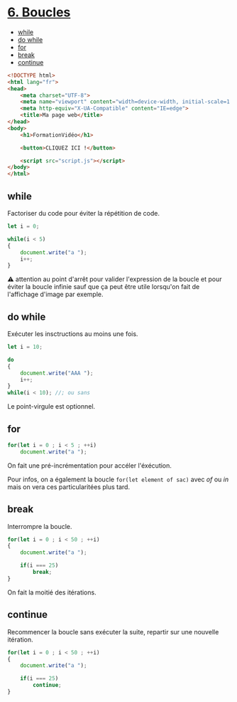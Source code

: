 # [6. Boucles](https://www.youtube.com/watch?v=mYXaFHKXku0)

+ [while](#while)
+ [do while](#do-while)
+ [for](#for)
+ [break](#break)
+ [continue](#continue)

```html
<!DOCTYPE html>
<html lang="fr">
<head>
    <meta charset="UTF-8">
    <meta name="viewport" content="width=device-width, initial-scale=1.0">
    <meta http-equiv="X-UA-Compatible" content="IE=edge">
    <title>Ma page web</title>
</head>
<body>
    <h1>FormationVidéo</h1>

    <button>CLIQUEZ ICI !</button>

    <script src="script.js"></script>
</body>
</html>
```

## while

Factoriser du code pour éviter la répétition de code.

```js
let i = 0;

while(i < 5)
{
    document.write("a ");
    i++;
}
```

:warning: attention au point d'arrêt pour valider l'expression de la boucle et pour éviter la boucle infinie sauf que ça peut être utile lorsqu'on fait de l'affichage d'image par exemple.

## do while

Exécuter les insctructions au moins une fois.

```js
let i = 10;

do
{
    document.write("AAA ");
    i++;
}
while(i < 10); //; ou sans
```

Le point-virgule est optionnel.

## for

```js
for(let i = 0 ; i < 5 ; ++i)
    document.write("a ");
```

On fait une pré-incrémentation pour accéler l'éxécution.

Pour infos, on a également la boucle `for(let element of sac)` avec *of* ou *in* mais on vera ces particularitées plus tard.

## break

Interrompre la boucle.

```js
for(let i = 0 ; i < 50 ; ++i)
{
    document.write("a ");

    if(i === 25)
        break;
}
```

On fait la moitié des itérations.

## continue

Recommencer la boucle sans exécuter la suite, repartir sur une nouvelle itération.

```js
for(let i = 0 ; i < 50 ; ++i)
{
    document.write("a ");

    if(i === 25)
        continue;
}
```